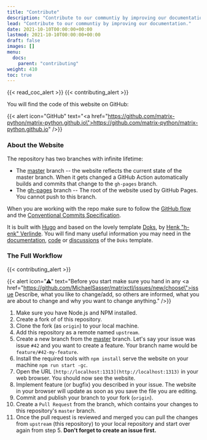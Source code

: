 ```yaml
---
title: "Contribute"
description: "Contribute to our communtiy by improving our documentation."
lead: "Contribute to our communtiy by improving our documentation."
date: 2021-10-10T00:00:00+00:00
lastmod: 2021-10-10T00:00:00+00:00
draft: false
images: []
menu:
  docs:
    parent: "contributing"
weight: 410
toc: true
---
```


{{< read_coc_alert >}}
{{< contributing_alert >}}

You will find the code of this website on GitHub:

{{< alert icon="GitHub" text="<a href=\"https://github.com/matrix-python/matrix-python.github.io\">https://github.com/matrix-python/matrix-python.github.io</a>" />}}

### About the Website

The repository has two branches with infinite lifetime:

- The 
  [master](https://github.com/matrix-python/matrix-python.github.io/tree/master) 
  branch -- the website reflects the current state of the master branch. 
  When it gets changed a GitHub Action automatically builds and commits that
  change to the `gh-pages` branch.
- The 
  [gh-pages](https://github.com/matrix-python/matrix-python.github.io/tree/gh-pages)
  branch -- The root of the website used by GitHub Pages. You cannot push to 
  this branch.
  
When you are working with the repo make sure to follow the
[GitHub flow](https://guides.github.com/introduction/flow/) 
and the
[Conventional Commits Specification](https://www.conventionalcommits.org/en/v1.0.0/).

It is built with [Hugo](https://gohugo.io/) and based on the lovely template
[Doks](https://getdoks.org/), by
[Henk "h-enk" Verlinde](https://github.com/h-enk). 
You will find many useful information you may need in the
[documentation](https://getdoks.org/docs/prologue/introduction/), 
[code](https://github.com/h-enk/doks)
or
[discussions](https://github.com/h-enk/doks/discussions)
of the `Doks` template.

### The Full Workflow

{{< contributing_alert >}}

{{< alert icon="⚠" text="Before you start make sure you hand in any <a href=\"https://github.com/MichaelSasser/matrixctl/issues/new/choose\">issue</a> Describe, what you like to change/add, so others are informed, what you are about to change and why you want to change anything." />}}

1.  Make sure you have Node.js and NPM installed.
2.  Create a fork of of this repository.
3.  Clone the fork (as `origin`) to your local machine.
4.  Add this repository as a remote named `upstream`.
5.  Create a new branch from the
    [master](https://github.com/matrix-python/matrix-python.github.io/tree/master)
    branch. Let's say your issue was issue `#42` and you want to create a 
    feature.
    Your branch name would be `feature/#42-my-feature`.
6.  Install the required tools with `npm install` serve the website on your 
    machine `npm run start -gc`.
7.  Open the URL `[http://localhost:1313](http://localhost:1313)` in your 
    web browser. You should now see the website.
8.  Implement feature (or bugfix) you described in your issue. The website in
    your browser will update as soon as you save the file you are editing.
10. Commit and publish your branch to your fork (`origin`).
11. Create a `Pull Request` from the branch, which contains your changes to
    this repository's `master` branch. 
12. Once the pull request is reviewed and merged you can pull the changes from
   ``upstream`` (this repository) to your local repository and start
    over again from step 5. **Don't forget to create an issue first.**


<!--vim: set ft=pandoc :-->

